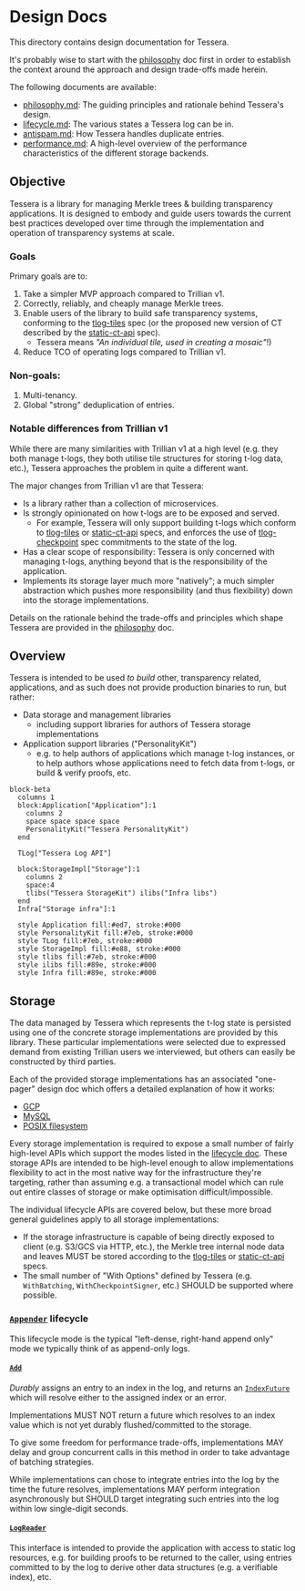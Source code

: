 # Design Docs

This directory contains design documentation for Tessera.

It's probably wise to start with the [philosophy](philosophy.md) doc first in order to establish
the context around the approach and design trade-offs made herein.

The following documents are available:

- [philosophy.md](./philosophy.md): The guiding principles and rationale behind Tessera's design.
- [lifecycle.md](./lifecycle.md): The various states a Tessera log can be in.
- [antispam.md](./antispam.md): How Tessera handles duplicate entries.
- [performance.md](../performance.md): A high-level overview of the performance characteristics of the different storage backends.

## Objective

Tessera is a library for managing Merkle trees & building transparency applications.
It is designed to embody and guide users towards the current best practices developed over time
through the implementation and operation of transparency systems at scale.

### Goals

Primary goals are to:

1. Take a simpler MVP approach compared to Trillian v1.
1. Correctly, reliably, and cheaply manage Merkle trees.
1. Enable users of the library to build safe transparency systems, conforming to the [tlog-tiles][] spec
   (or the proposed new version of CT described by the [static-ct-api][] spec).
   + Tessera means _"An individual tile, used in creating a mosaic"_!)
1. Reduce TCO of operating logs compared to Trillian v1.

### Non-goals:

1. Multi-tenancy.
1. Global "strong" deduplication of entries.

### Notable differences from Trillian v1

While there are many similarities with Trillian v1 at a high level (e.g. they both manage t-logs, they both
utilise tile structures for storing t-log data, etc.), Tessera approaches the problem in quite a different want.

The major changes from Trillian v1 are that Tessera:

* Is a library rather than a collection of microservices.
* Is strongly opinionated on how t-logs are to be exposed and served.
  + For example, Tessera will only support building t-logs which conform to [tlog-tiles][] or [static-ct-api][]
    specs, and enforces the use of [tlog-checkpoint][] spec commitments to the state of the log.
* Has a clear scope of responsibility: Tessera is only concerned with managing t-logs, anything beyond
  that is the responsibility of the application.
* Implements its storage layer much more "natively"; a much simpler abstraction which pushes more responsibility
  (and thus flexibility) down into the storage implementations.

Details on the rationale behind the trade-offs and principles which shape Tessera are provided in the 
[philosophy](philosophy.md) doc.

## Overview

Tessera is intended to be used _to build_ other, transparency related, applications, and as such does
not provide production binaries to run, but rather:

* Data storage and management libraries
  * including support libraries for authors of Tessera storage implementations
* Application support libraries ("PersonalityKit")
  * e.g. to help authors of applications which manage t-log instances, or to help authors whose
    applications need to fetch data from t-logs, or build & verify proofs, etc.

```mermaid
block-beta
  columns 1
  block:Application["Application"]:1
    columns 2
    space space space space
    PersonalityKit("Tessera PersonalityKit")
  end

  TLog["Tessera Log API"]

  block:StorageImpl["Storage"]:1
    columns 2
    space:4
    tlibs("Tessera StorageKit") ilibs("Infra libs")
  end
  Infra["Storage infra"]:1
 
  style Application fill:#ed7, stroke:#000
  style PersonalityKit fill:#7eb, stroke:#000
  style TLog fill:#7eb, stroke:#000
  style StorageImpl fill:#e88, stroke:#000
  style tlibs fill:#7eb, stroke:#000
  style ilibs fill:#89e, stroke:#000
  style Infra fill:#89e, stroke:#000
```

## Storage

The data managed by Tessera which represents the t-log state is persisted using one of the
concrete storage implementations are provided by this library. These particular implementations 
were selected due to expressed demand from existing Trillian users we interviewed, but others
can easily be constructed by third parties.

Each of the provided storage implementations has an associated "one-pager" design doc which offers
a detailed explanation of how it works:

* [GCP](/storage/gcp/README.md)
* [MySQL](/storage/mysql/DESIGN.md)
* [POSIX filesystem](/storage/posix/README.md)

Every storage implementation is required to expose a small number of fairly high-level APIs which
support the modes listed in the [lifecycle doc](./lifecycle.md). These storage APIs are intended
to be high-level enough to allow implementations flexibility to act in the most native way for the
infrastructure they're targeting, rather than assuming e.g. a transactional model which can rule out
entire classes of storage or make optimisation difficult/impossible.

The individual lifecycle APIs are covered below, but these more broad general guidelines apply to all
storage implementations:

* If the storage infrastructure is capable of being directly exposed to client (e.g. S3/GCS
  via HTTP, etc.), the Merkle tree internal node data and leaves MUST be stored according to
  the [tlog-tiles][] or [static-ct-api][] specs.
* The small number of "With Options" defined by Tessera (e.g. `WithBatching`, `WithCheckpointSigner`,
  etc.) SHOULD be supported where possible.


### [`Appender`](./lifecycle.md#appender) lifecycle

This lifecycle mode is the typical "left-dense, right-hand append only" mode we typically think of as
append-only logs.

#### [`Add`](https://pkg.go.dev/github.com/transparency-dev/tessera#AddFn)

*Durably* assigns an entry to an index in the log, and returns an
[`IndexFuture`](https://pkg.go.dev/github.com/transparency-dev/tessera#IndexFuture) which will resolve
either to the assigned index or an error.

Implementations MUST NOT return a future which resolves to an index value which is not yet durably
flushed/committed to the storage. 

To give some freedom for performance trade-offs, implementations MAY delay and group concurrent calls
in this method in order to take advantage of batching strategies.

While implementations can chose to integrate entries into the log by the time the future resolves,
implementations MAY perform integration asynchronously but SHOULD target integrating such entries into
the log within low single-digit seconds.

#### [`LogReader`](https://pkg.go.dev/github.com/transparency-dev/tessera#LogReader)

This interface is intended to provide the application with access to static log resources, e.g. for
building proofs to be returned to the caller, using entries committed to by the log to derive other
data structures (e.g. a verifiable index), etc.


[tlog-tiles]: https://c2sp.org/tlog-tiles
[tlog-checkpoint]: https://c2sp.org/tlog-checkpoint
[static-ct-api]: https://c2sp.org/static-ct-api
